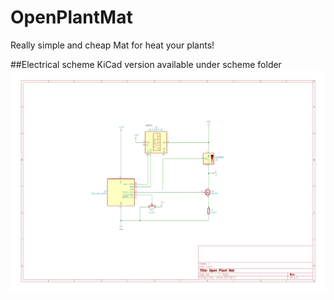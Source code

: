 # OpenPlantMat
Really simple and cheap Mat for heat your plants!


##Electrical scheme
KiCad version available under scheme folder
![scheme1](https://github.com/309631/OpenPlantMat/blob/main/scheme/schemat.png)
